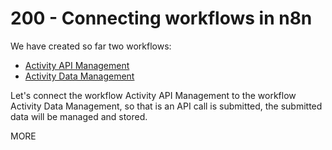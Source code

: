 # 200 - Connecting workflows in n8n

We have created so far two workflows:

 - [Activity API Management](https://wvanheemstra.app.n8n.cloud/workflow/CUGqrlNVlkll4VFR)
 - [Activity Data Management](https://wvanheemstra.app.n8n.cloud/workflow/OICEEpfNhsv5uytm)

Let's connect the workflow Activity API Management to the workflow Activity Data Management, so that is an API call is submitted, the submitted data will be managed and stored.

MORE
